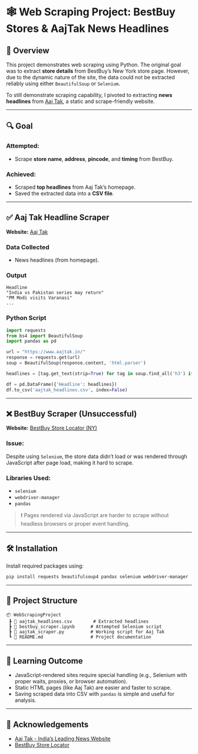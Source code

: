 # 🕸️ Web Scraping Project: BestBuy Stores & AajTak News Headlines

## 📌 Overview

This project demonstrates web scraping using Python. The original goal was to extract **store details** from BestBuy’s New York store page. However, due to the dynamic nature of the site, the data could not be extracted reliably using either `BeautifulSoup` or `Selenium`.

To still demonstrate scraping capability, I pivoted to extracting **news headlines** from [Aaj Tak](https://www.aajtak.in/), a static and scrape-friendly website.

---

## 🔍 Goal

### Attempted:
- Scrape **store name**, **address**, **pincode**, and **timing** from BestBuy.

### Achieved:
- Scraped **top headlines** from Aaj Tak’s homepage.
- Saved the extracted data into a **CSV file**.

---

## ✅ Aaj Tak Headline Scraper

**Website:** [Aaj Tak](https://www.aajtak.in/)

### Data Collected
- News headlines (from homepage).

### Output

```csv
Headline
"India vs Pakistan series may return"
"PM Modi visits Varanasi"
...
```

### Python Script

```python
import requests
from bs4 import BeautifulSoup
import pandas as pd

url = "https://www.aajtak.in/"
response = requests.get(url)
soup = BeautifulSoup(response.content, 'html.parser')

headlines = [tag.get_text(strip=True) for tag in soup.find_all('h3') if tag.get_text(strip=True)]

df = pd.DataFrame({'Headline': headlines})
df.to_csv('aajtak_headlines.csv', index=False)
```

---

## ❌ BestBuy Scraper (Unsuccessful)

**Website:** [BestBuy Store Locator (NY)](https://stores.bestbuy.com/ny/new-york.html)

### Issue:
Despite using `Selenium`, the store data didn’t load or was rendered through JavaScript after page load, making it hard to scrape.

### Libraries Used:
- `selenium`
- `webdriver-manager`
- `pandas`

> ❗ Pages rendered via JavaScript are harder to scrape without headless browsers or proper event handling.

---

## 🛠 Installation

Install required packages using:

```bash
pip install requests beautifulsoup4 pandas selenium webdriver-manager
```

---

## 📁 Project Structure

```
📦 WebScrapingProject
 ┣ 📜 aajtak_headlines.csv        # Extracted headlines
 ┣ 📜 bestbuy_scraper.ipynb      # Attempted Selenium script
 ┣ 📜 aajtak_scraper.py          # Working script for Aaj Tak
 ┗ 📜 README.md                  # Project documentation
```

---

## 🧠 Learning Outcome

- JavaScript-rendered sites require special handling (e.g., Selenium with proper waits, proxies, or browser automation).
- Static HTML pages (like Aaj Tak) are easier and faster to scrape.
- Saving scraped data into CSV with `pandas` is simple and useful for analysis.

---

## 🙏 Acknowledgements

- [Aaj Tak - India’s Leading News Website](https://www.aajtak.in/)
- [BestBuy Store Locator](https://stores.bestbuy.com/)
